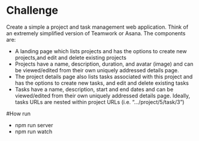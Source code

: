 # Challenge
Create a simple a project and task management web application.
Think of an extremely simplified version of Teamwork or Asana. The components are:
- A landing page which lists projects and has the options to create new projects,and edit and delete existing projects
- Projects have a name, description, duration, and avatar (image) and can be viewed/edited from their own uniquely addressed details page.
- The project details page also lists tasks associated with this project and has the options to create new tasks, and edit and delete existing tasks
- Tasks have a name, description, start and end dates and can be viewed/edited from their own uniquely addressed details page. Ideally, tasks URLs are nested within project URLs (i.e. “.../project/5/task/3”)

#How run
- npm run server
- npm run watch

